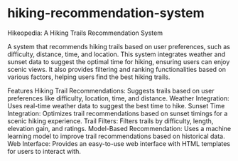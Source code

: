 # hiking-recommendation-system
Hikeopedia: A Hiking Trails Recommendation System

A system that recommends hiking trails based on user preferences, such as difficulty, distance, time, and location. This system integrates weather and sunset data to suggest the optimal time for hiking, ensuring users can enjoy scenic views. It also provides filtering and ranking functionalities based on various factors, helping users find the best hiking trails.

Features
Hiking Trail Recommendations: Suggests trails based on user preferences like difficulty, location, time, and distance.
Weather Integration: Uses real-time weather data to suggest the best time to hike.
Sunset Time Integration: Optimizes trail recommendations based on sunset timings for a scenic hiking experience.
Trail Filters: Filters trails by difficulty, length, elevation gain, and ratings.
Model-Based Recommendation: Uses a machine learning model to improve trail recommendations based on historical data.
Web Interface: Provides an easy-to-use web interface with HTML templates for users to interact with.
